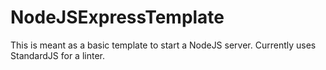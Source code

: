 # NodeJSExpressTemplate
This is meant as a basic template to start a NodeJS server.  Currently uses StandardJS for a linter.

